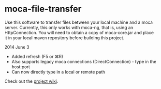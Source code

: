 moca-file-transfer
==================
Use this software to transfer files between your local machine and a moca
server.  Currently, this only works with moca-ng, that is, using an 
HttpConnection.  You will need to obtain a copy of moca-core.jar and place 
it in your local maven repository before building this project.

2014 June 3
- Added refresh (F5 or ⌘R)
- Also supports legacy moca connections (DirectConnection) - type in the host:port  
- Can now directly type in a local or remote path   

Check out the [project wiki](../../wiki).